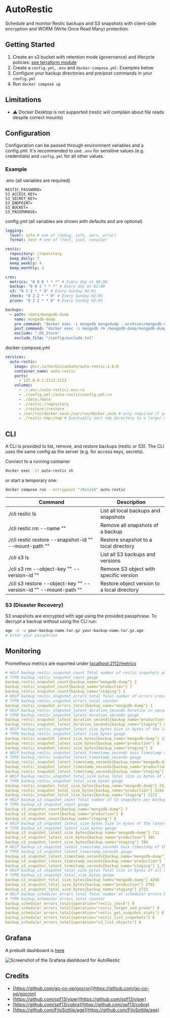 # AutoRestic

Schedule and monitor Restic backups and S3 snapshots with client-side encryption and WORM (Write Once Read Many) protection.

## Getting Started

1. Create an s3 bucket with retention mode (governance) and lifecycle policies: [see terraform module](terraform)
2. Create a `config.yml`, `.env` and `docker-compose.yml`: Examples below
3. Configure your backup directories and pre/post commands in your `config.yml`
4. Run `docker compose up`

## Limitations

- ⚠️ Docker Desktop is not supported (restic will complain about file reads despite correct mounts)

## Configuration

Configuration can be passed through environment variables and a config.yml. It's recommended to use `.env` for sensitive values (e.g. credentials) and `config.yml` for all other values.

### Example

.env (all variables are required)

```env
RESTIC_PASSWORD=
S3_ACCESS_KEY=
S3_SECRET_KEY=
S3_ENDPOINT=
S3_BUCKET=
S3_PASSPHRASE=
```

config.yml (all variables are shown with defaults and are optional)

```yaml
logging:
  level: info # one of (debug, info, warn, error)
  format: text # one of (text, json, console)

restic:
  repository: /repository
  keep_daily: 7
  keep_weekly: 4
  keep_monthly: 3

cron:
  metrics: "0 0 0 * * *" # Every day at 00:00
  backup: "0 0 2 * * *" # Every day at 02:00
  s3: "0 1 2 * * 0" # Every Sunday 02:01
  check: "0 2 2 * * 0" # Every Sunday 02:01
  prune: "0 3 2 * * 0" # Every Sunday 02:03

backups:
  - path: /data/mongodb-dump
    name: mongodb-dump
    pre_command: "docker exec -i mongodb mongodump --archive=/mongodb-dump/mongodb-dump.archive"
    post_command: "docker exec -i mongodb rm /mongodb-dump/mongodb-dump.archive"
    exclude: ".DS_Store"
    exclude_file: "/config/exclude.txt"
```

docker-compose.yml

```yaml
services:
  auto-restic:
    image: ghcr.io/korbiniankuhn/auto-restic:1.0.0
    container_name: auto-restic
    ports:
      - 127.0.0.1:2112:2112
    volumes:
      - ./.env:/auto-restic/.env:ro
      - ./config.yml:/auto-restic/config.yml:ro
      - ./data:/data
      - ./restic:/repository
      - ./restore:/restore
      - /var/run/docker.sock:/var/run/docker.sock # only required if you run docker commands for pre-post backup scripts
      - ./restic-tmp:/tmp # Eventually ount tmp directory to a larger disk, as S3 snapshot create a temporary archive
```

## CLI

A CLI is provided to list, remove, and restore backups (restic or S3). The CLI uses the same config as the server (e.g. for access keys, secrets).

Connect to a running container

```bash
docker exec -it auto-restic sh
```

or start a temporary one:

```bash
docker compose run --entrypoint "/bin/sh" auto-restic
```

| Command                                                          | Description                                 |
| ---------------------------------------------------------------- | ------------------------------------------- |
| ./cli restic ls                                                  | List all local backups and snapshots        |
| ./cli restic rm --name ""                                        | Remove all snapshots of a backup            |
| ./cli restic restore --snapshot-id "" --mount-path ""            | Restore snapshot to a local directory       |
| ./cli s3 ls                                                      | List all S3 backups and versions            |
| ./cli s3 rm --object-key "" --version-id ""                      | Remove S3 object with specific version      |
| ./cli s3 restore --object-key "" --version-id "" --mount-path "" | Restore object version to a local directory |

### S3 (Disaster Recovery)

S3 snapshots are encrypted with age using the provided passphrase. To decrypt a backup without using the CLI run:

```bash
age -d -o your-backup-name.tar.gz your-backup-name.tar.gz.age
# Enter your passphrase
```

## Monitoring

Prometheus metrics are exported under [localhost:2112/metrics](localhost:2112/metrics)

```yaml
# HELP backup_restic_snapshot_count Total number of restic snapshots per backup name
# TYPE backup_restic_snapshot_count gauge
backup_restic_snapshot_count{backup_name="mongodb-dump"} 2
backup_restic_snapshot_count{backup_name="production"} 7
backup_restic_snapshot_count{backup_name="staging"} 5
# HELP backup_restic_snapshot_errors_total Total number of errors creating restic snapshots per backup name
# TYPE backup_restic_snapshot_errors_total counter
backup_restic_snapshot_errors_total{backup_name="mongodb-dump"} 1
# HELP backup_restic_snapshot_latest_duration_seconds Duration in seconds of the latest restic snapshot per backup name
# TYPE backup_restic_snapshot_latest_duration_seconds gauge
backup_restic_snapshot_latest_duration_seconds{backup_name="production"} 0.78878625
backup_restic_snapshot_latest_duration_seconds{backup_name="staging"} 0.777218083
# HELP backup_restic_snapshot_latest_size_bytes Size in bytes of the latest restic snapshot per backup name
# TYPE backup_restic_snapshot_latest_size_bytes gauge
backup_restic_snapshot_latest_size_bytes{backup_name="mongodb-dump"} 1240
backup_restic_snapshot_latest_size_bytes{backup_name="production"} 0
backup_restic_snapshot_latest_size_bytes{backup_name="staging"} 0
# HELP backup_restic_snapshot_latest_timestamp_seconds Unix timestamp of the latest restic snapshot per backup name
# TYPE backup_restic_snapshot_latest_timestamp_seconds gauge
backup_restic_snapshot_latest_timestamp_seconds{backup_name="mongodb-dump"} 1.749808336e+09
backup_restic_snapshot_latest_timestamp_seconds{backup_name="production"} 1.75707894e+09
backup_restic_snapshot_latest_timestamp_seconds{backup_name="staging"} 1.75707894e+09
# HELP backup_restic_snapshot_total_size_bytes Total size in bytes of all restic snapshots per backup name
# TYPE backup_restic_snapshot_total_size_bytes gauge
backup_restic_snapshot_total_size_bytes{backup_name="mongodb-dump"} 2527
backup_restic_snapshot_total_size_bytes{backup_name="production"} 3244
backup_restic_snapshot_total_size_bytes{backup_name="staging"} 2172
# HELP backup_s3_snapshot_count Total number of S3 snapshots per backup name
# TYPE backup_s3_snapshot_count gauge
backup_s3_snapshot_count{backup_name="mongodb-dump"} 7
backup_s3_snapshot_count{backup_name="production"} 8
backup_s3_snapshot_count{backup_name="staging"} 8
# HELP backup_s3_snapshot_latest_size_bytes Size in bytes of the latest S3 snapshot dump per backup name
# TYPE backup_s3_snapshot_latest_size_bytes gauge
backup_s3_snapshot_latest_size_bytes{backup_name="mongodb-dump"} 711
backup_s3_snapshot_latest_size_bytes{backup_name="production"} 395
backup_s3_snapshot_latest_size_bytes{backup_name="staging"} 389
# HELP backup_s3_snapshot_latest_timestamp_seconds Unix timestamp of the latest S3 snapshot dump per backup name
# TYPE backup_s3_snapshot_latest_timestamp_seconds gauge
backup_s3_snapshot_latest_timestamp_seconds{backup_name="mongodb-dump"} 1.75707841e+09
backup_s3_snapshot_latest_timestamp_seconds{backup_name="production"} 1.757078405e+09
backup_s3_snapshot_latest_timestamp_seconds{backup_name="staging"} 1.757078407e+09
# HELP backup_s3_snapshot_total_size_bytes Total size in bytes of all S3 snapshots per backup name
# TYPE backup_s3_snapshot_total_size_bytes gauge
backup_s3_snapshot_total_size_bytes{backup_name="mongodb-dump"} 4266
backup_s3_snapshot_total_size_bytes{backup_name="production"} 2765
backup_s3_snapshot_total_size_bytes{backup_name="staging"} 2723
# HELP backup_scheduler_errors_total Total number of scheduler errors by operation (e.g. restic check, prune, list snapshots)
# TYPE backup_scheduler_errors_total counter
backup_scheduler_errors_total{operation="restic_check"} 0
backup_scheduler_errors_total{operation="restic_forget_and_prune"} 0
backup_scheduler_errors_total{operation="restic_get_snapshot_stats"} 0
backup_scheduler_errors_total{operation="restic_list_snapshots"} 0
backup_scheduler_errors_total{operation="s3_list_objects"} 0
```

## Grafana

A prebuilt dashboard is [here](dashboard.json)

![Screenshot of the Grafana dashboard for AutoRestic](dashboard.png)

## Credits

- [https://github.com/go-co-op/gocron](https://github.com/go-co-op/gocron)
- [https://github.com/spf13/viper](https://github.com/spf13/viper)
- [https://github.com/spf13/cobra](https://github.com/spf13/cobra)
- [https://github.com/FiloSottile/age](https://github.com/FiloSottile/age)
